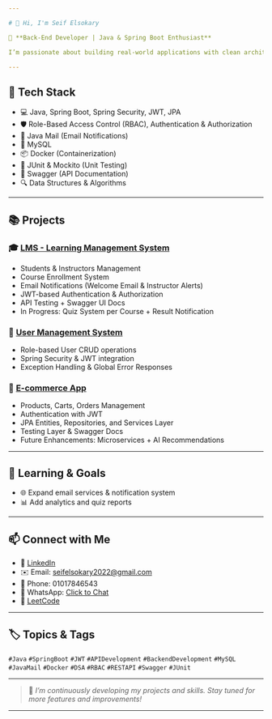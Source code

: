 ```yaml
---

# 👋 Hi, I'm Seif Elsokary

🔧 **Back-End Developer | Java & Spring Boot Enthusiast**

I’m passionate about building real-world applications with clean architecture, scalable design, and secure APIs. Currently focused on enhancing my skills in Spring Boot, REST APIs, Security.

---
```


## 🚀 Tech Stack

* 💻 Java, Spring Boot, Spring Security, JWT, JPA
* 🛡️ Role-Based Access Control (RBAC), Authentication & Authorization
* 📧 Java Mail (Email Notifications)
* 🐬 MySQL
* 📦 Docker (Containerization)
* 🧪 JUnit & Mockito (Unit Testing)
* 📘 Swagger (API Documentation)
* 🔍 Data Structures & Algorithms

---

## 📚 Projects

### 🎓 [LMS - Learning Management System](https://github.com/Seif-Elsokary/LMS)

* Students & Instructors Management
* Course Enrollment System
* Email Notifications (Welcome Email & Instructor Alerts)
* JWT-based Authentication & Authorization
* API Testing + Swagger UI Docs
* In Progress: Quiz System per Course + Result Notification

### 👤 [User Management System](https://github.com/Seif-Elsokary/user_managment_System)

* Role-based User CRUD operations
* Spring Security & JWT integration
* Exception Handling & Global Error Responses

### 🛒 [E-commerce App](https://github.com/Seif-Elsokary/ecommerce_app)

* Products, Carts, Orders Management
* Authentication with JWT
* JPA Entities, Repositories, and Services Layer
* Testing Layer & Swagger Docs
* Future Enhancements: Microservices + AI Recommendations

---

## 🧠 Learning & Goals
* 🌐 Expand email services & notification system
* 📊 Add analytics and quiz reports

---

## 📫 Connect with Me

* 💼 [LinkedIn](https://www.linkedin.com/in/seif-elsokary-350233256/)
* ✉️ Email: [seifelsokary2022@gmail.com](mailto:seifelsokary2022@gmail.com)
* 📱 Phone: 01017846543
* 📱 WhatsApp: [Click to Chat](https://wa.me/01017846543)
* 🧠 [LeetCode](https://leetcode.com/u/seifsoliman/)

---

## 🏷 Topics & Tags

`#Java` `#SpringBoot` `#JWT` `#APIDevelopment` `#BackendDevelopment` `#MySQL` `#JavaMail` `#Docker` `#DSA` `#RBAC` `#RESTAPI` `#Swagger` `#JUnit`

---

> 🚧 *I’m continuously developing my projects and skills. Stay tuned for more features and improvements!*

---
